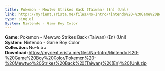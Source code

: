 ```yaml
---
title: Pokemon - Mewtwo Strikes Back (Taiwan) (En) (Unl)
link: https://myrient.erista.me/files/No-Intro/Nintendo%20-%20Game%20Boy%20Color/Pokemon%20-%20Mewtwo%20Strikes%20Back%20(Taiwan)%20(En)%20(Unl).zip
type: single1
System: Nintendo - Game Boy Color
---
```

<b>Game:</b> Pokemon - Mewtwo Strikes Back (Taiwan) (En) (Unl)<br>
<b>System:</b> Nintendo - Game Boy Color<br>
<b>Collection:</b> No-Intro<br>
<b>Download:</b> https://myrient.erista.me/files/No-Intro/Nintendo%20-%20Game%20Boy%20Color/Pokemon%20-%20Mewtwo%20Strikes%20Back%20(Taiwan)%20(En)%20(Unl).zip